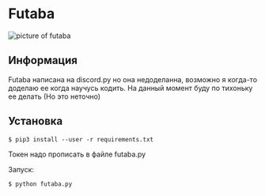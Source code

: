 # Futaba
![picture of futaba](https://comiczone.ru/wp-content/uploads/2019/09/a4c0e2142d406625863bb12d0030d297fff3014f.png)

## Информация
Futaba написана на discord.py но она недоделанна, возможно я когда-то доделаю ее когда научусь кодить. На данный момент буду по тихоньку ее делать (Но это неточно)

## Установка
```
$ pip3 install --user -r requirements.txt
```

Токен надо прописать в файле futaba.py

Запуск:
```
$ python futaba.py
```
